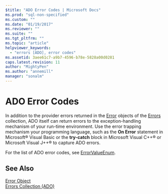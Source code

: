 ```yaml
---
$title: "ADO Error Codes | Microsoft Docs"
ms.prod: "sql-non-specified"
ms.custom: ""
ms.date: "01/19/2017"
ms.reviewer: ""
ms.suite: ""
ms.tgt_pltfrm: ""
ms.topic: "article"
helpviewer_keywords: 
  - "errors [ADO], error codes"
ms.assetid: 3aee61c7-a9b7-4596-b78e-5828a00d0281
caps.latest.revision: 11
author: "MightyPen"
ms.author: "annemill"
manager: "sonalm"
---
```

# ADO Error Codes
In addition to the provider errors returned in the [Error](../../../ado/reference/ado-api/error-object.md) objects of the [Errors](../../../ado/reference/ado-api/errors-collection-ado.md) collection, ADO itself can return errors to the exception-handling mechanism of your run-time environment. Use the error trapping mechanism your programming language, such as the **On Error** statement in Microsoft® Visual Basic or the **try-catch** block in Microsoft Visual C++® or Microsoft Visual J++® to capture ADO errors.  
  
 For the list of ADO error codes, see [ErrorValueEnum](../../../ado/reference/ado-api/errorvalueenum.md).  
  
## See Also  
 [Error Object](../../../ado/reference/ado-api/error-object.md)   
 [Errors Collection (ADO)](../../../ado/reference/ado-api/errors-collection-ado.md)